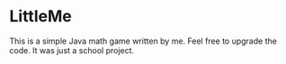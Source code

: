 # LittleMe
This is a simple Java math game written by me. Feel free to upgrade the code. It was just a school project. 
